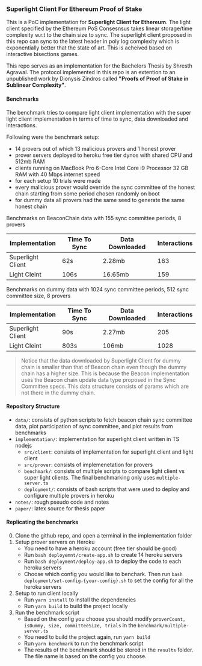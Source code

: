 ### Superlight Client For Ethereum Proof of Stake

This is a PoC implementation for **Superlight Client for Ethereum**. The light client specified by the Ethereum PoS Consesnsus takes linear storage/time complexity w.r.t to the chain size to sync. The superlight client proposed in this repo can sync to the latest header in poly log complexity which is exponentially better that the state of art. This is acheived based on interactive bisections games. 

This repo serves as an implementation for the Bachelors Thesis by Shresth Agrawal. The protocol implemented in this repo is an extention to an unpublished work by Dionysis Zindros called **"Proofs of Proof of Stake in Sublinear Complexity"**. 

#### Benchmarks
The benchmark tries to compare light client implementation with the super light client implementation in terms of time to sync, data downloaded and interactions. 

Following were the benchmark setup:
* 14 provers out of which 13 malicious provers and 1 honest prover
* prover servers deployed to heroku free tier dynos with shared CPU and 512mb RAM
* clients running on MacBook Pro 6-Core Intel Core i9 Processor 32 GB RAM with 40 Mbps internet speed
* for each setup 10 trials were made
* every malicious prover would override the sync committee of the honest chain starting from some period chosen randomly on boot
* for dummy data all provers had the same seed to generate the same honest chain

Benchmarks on BeaconChain data with 155 sync committee periods, 8 provers

|Implementation| Time To Sync | Data Downloaded | Interactions |
|--------------|--------------|-----------------|--------------|
|Superlight Client| 62s|2.28mb|163|
|Light Cleint| 106s|16.65mb|159|

Benchmarks on dummy data with 1024 sync committee periods, 512 sync committee size, 8 provers

|Implementation| Time To Sync | Data Downloaded | Interactions |
|--------------|--------------|-----------------|--------------|
|Superlight Client| 90s|2.27mb|205|
|Light Cleint| 803s|106mb|1028|
> Notice that the data downloaded by Superlight Client for dummy chain is smaller than that of Beacon chain even though the dummy chain has a higher size. This is because the Beacon implementation uses the Beacon chain update data type proposed in the Sync Committee specs. This data structure consists of params which are not there in the dummy chain. 


#### Repository Structure
* `data/`: consists of python scripts to fetch beacon chain sync committee data, plot participation of sync committee, and plot results from benchmarks  
* `implementation/`: implementation for superlight client written in TS nodejs  
    * `src/client`: consists of implementation for superlight client and light client  
    * `src/prover`: consists of implemenetation for provers
    * `benchmark/`: consists of multiple scripts to compare light client vs super light clients. The final benchmarking only uses `multiple-server.ts`
    * `deployment/`: consists of bash scripts that were used to deploy and configure multiple provers in heroku
* `notes/`: rough pseudo code and notes 
* `paper/`: latex source for thesis paper

#### Replicating the benchmarks
0. Clone the github repo, and open a terminal in the implementation folder
1. Setup prover servers on Heroku
    * You need to have a heroku account (free tier should be good)
    * Run `bash deployemnt/create-app.sh` to create 14 heroku servers
    * Run `bash deployment/deploy-app.sh` to deploy the code to each heroku servers
    * Choose which config you would like to benchark. Then run `bash deployment/set-config-{your-config}.sh` to set the config for all the heroku servers
2. Setup to run client locally
    * Run `yarn install` to install the dependencies 
    * Run `yarn build` to build the project locally
3. Run the benchmark script
    * Based on the config you choose you should modify `proverCount, isDummy, size, committeeSize, trials` in the `benchmark/multiple-server.ts`
    * You need to build the project again, run `yarn build`
    * Run `yarn benchmark` to run the benchmark script
    * The results of the benchmark should be stored in the `results` folder. The file name is based on the config you choose.

